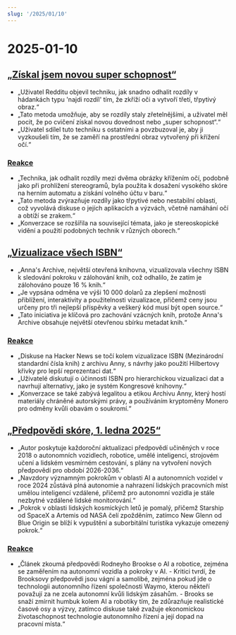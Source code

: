 ```yaml
---
slug: '/2025/01/10'
---
```


# 2025-01-10

## [„Získal jsem novou super schopnost“](https://danielwirtz.com/blog/spot-the-difference-superpower)

- „Uživatel Redditu objevil techniku, jak snadno odhalit rozdíly v hádankách typu 'najdi rozdíl' tím, že zkříží oči a vytvoří třetí, třpytivý obraz.“
- „Tato metoda umožňuje, aby se rozdíly staly zřetelnějšími, a uživatel měl pocit, že po cvičení získal novou dovednost nebo „super schopnost“.“
- „Uživatel sdílel tuto techniku s ostatními a povzbuzoval je, aby ji vyzkoušeli tím, že se zaměří na prostřední obraz vytvořený při křížení očí.“

### [Reakce](https://news.ycombinator.com/item?id=42655870)

- „Technika, jak odhalit rozdíly mezi dvěma obrázky křížením očí, podobně jako při prohlížení stereogramů, byla použita k dosažení vysokého skóre na herním automatu a získání volného účtu v baru.“
- „Tato metoda zvýrazňuje rozdíly jako třpytivé nebo nestabilní oblasti, což vyvolává diskuse o jejích aplikacích a výzvách, včetně namáhání očí a obtíží se zrakem.“
- „Konverzace se rozšířila na související témata, jako je stereoskopické vidění a použití podobných technik v různých oborech.“

## [„Vizualizace všech ISBN“](https://annas-archive.org/blog/all-isbns.html)

- „Anna's Archive, největší otevřená knihovna, vizualizovala všechny ISBN k sledování pokroku v zálohování knih, což odhalilo, že zatím je zálohováno pouze 16 % knih.“
- „Je vypsána odměna ve výši 10 000 dolarů za zlepšení možnosti přiblížení, interaktivity a použitelnosti vizualizace, přičemž ceny jsou určeny pro tři nejlepší příspěvky a veškerý kód musí být open source.“
- „Tato iniciativa je klíčová pro zachování vzácných knih, protože Anna's Archive obsahuje největší otevřenou sbírku metadat knih.“

### [Reakce](https://news.ycombinator.com/item?id=42652577)

- „Diskuse na Hacker News se točí kolem vizualizace ISBN (Mezinárodní standardní čísla knih) z archivu Anny, s návrhy jako použití Hilbertovy křivky pro lepší reprezentaci dat.“
- „Uživatelé diskutují o účinnosti ISBN pro hierarchickou vizualizaci dat a navrhují alternativy, jako je systém Kongresové knihovny.“
- „Konverzace se také zabývá legalitou a etikou Archivu Anny, který hostí materiály chráněné autorskými právy, a používáním kryptoměny Monero pro odměny kvůli obavám o soukromí.“

## [„Předpovědi skóre, 1. ledna 2025“](https://rodneybrooks.com/predictions-scorecard-2025-january-01/)

- „Autor poskytuje každoroční aktualizaci předpovědí učiněných v roce 2018 o autonomních vozidlech, robotice, umělé inteligenci, strojovém učení a lidském vesmírném cestování, s plány na vytvoření nových předpovědí pro období 2026-2036.“
- „Navzdory významným pokrokům v oblasti AI a autonomních vozidel v roce 2024 zůstává plná autonomie a nahrazení lidských pracovních míst umělou inteligencí vzdálené, přičemž pro autonomní vozidla je stále nezbytné vzdálené lidské monitorování.“
- „Pokrok v oblasti lidských kosmických letů je pomalý, přičemž Starship od SpaceX a Artemis od NASA čelí zpožděním, zatímco New Glenn od Blue Origin se blíží k vypuštění a suborbitální turistika vykazuje omezený pokrok.“

### [Reakce](https://news.ycombinator.com/item?id=42651275)

- „Článek zkoumá předpovědi Rodneyho Brookse o AI a robotice, zejména se zaměřením na autonomní vozidla a pokroky v AI. - Kritici tvrdí, že Brooksovy předpovědi jsou vágní a samolibé, zejména pokud jde o technologii autonomního řízení společnosti Waymo, kterou někteří považují za ne zcela autonomní kvůli lidským zásahům. - Brooks se snaží zmírnit humbuk kolem AI a robotiky tím, že zdůrazňuje realistické časové osy a výzvy, zatímco diskuse také zvažuje ekonomickou životaschopnost technologie autonomního řízení a její dopad na pracovní místa.“

<head>
  <meta property="og:title" content="„Získal jsem novou super schopnost“" />
  <meta property="og:type" content="website" />
  <meta property="og:image" content="https://og.cho.sh/api/og/?title=%E2%80%9EZ%C3%ADskal%20jsem%20novou%20super%20schopnost%E2%80%9C&subheading=p%C3%A1tek%2010.%20ledna%202025%3A%20Hacker%20News%20Shrnut%C3%AD" />
</head>
